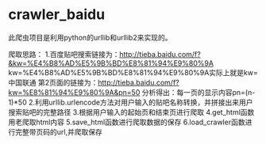 # crawler_baidu

此爬虫项目是利用python的urllib和urllib2来实现的。

爬取思路：
		1.百度贴吧搜索链接为：http://tieba.baidu.com/f?&kw=%E4%B8%AD%E5%9B%BD%E8%81%94%E9%80%9A
			kw=%E4%B8%AD%E5%9B%BD%E8%81%94%E9%80%9A实际上就是kw=中国联通
			第2页面的链接为：http://tieba.baidu.com/f?kw=%E8%81%94%E9%80%9A&pn=50
			分析得出：每一页的显示内容pn=(n-1)*50
		2.利用urllib.urlencode方法对用户输入的贴吧名称转换，并拼接出来用户搜索贴吧的完整路径
		3.根据用户输入的起始页和结束页进行爬取
		4.get_html函数用老爬取html内容
		5.save_html函数进行爬取数据的保存
		6.load_crawler函数进行完整带页码的url,并爬取保存